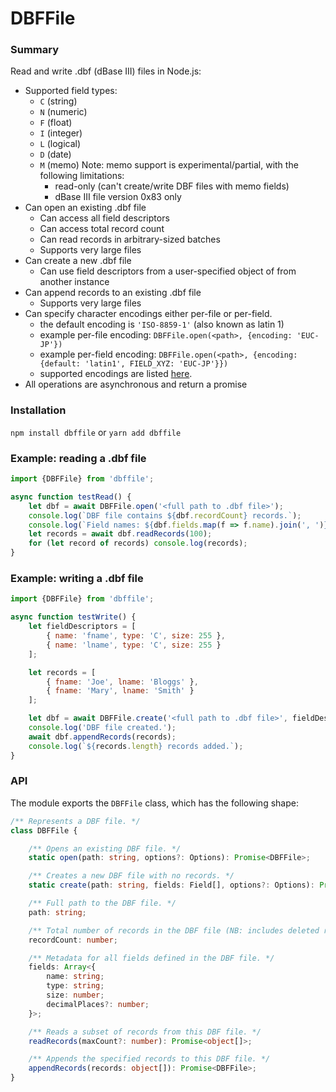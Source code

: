 # DBFFile

### Summary

Read and write .dbf (dBase III) files in Node.js:

- Supported field types:
  - `C` (string)
  - `N` (numeric)
  - `F` (float)
  - `I` (integer)
  - `L` (logical)
  - `D` (date)
  - `M` (memo) Note: memo support is experimental/partial, with the following limitations:
    - read-only (can't create/write DBF files with memo fields)
    - dBase III file version 0x83 only
- Can open an existing .dbf file
  - Can access all field descriptors
  - Can access total record count
  - Can read records in arbitrary-sized batches
  - Supports very large files
- Can create a new .dbf file
  - Can use field descriptors from a user-specified object of from another instance
- Can append records to an existing .dbf file
  - Supports very large files
- Can specify character encodings either per-file or per-field.
  - the default encoding is `'ISO-8859-1'` (also known as latin 1)
  - example per-file encoding: `DBFFile.open(<path>, {encoding: 'EUC-JP'})`
  - example per-field encoding: `DBFFile.open(<path>, {encoding: {default: 'latin1', FIELD_XYZ: 'EUC-JP'}})`
  - supported encodings are listed [here](https://github.com/ashtuchkin/iconv-lite/wiki/Supported-Encodings).
- All operations are asynchronous and return a promise

### Installation

`npm install dbffile` or `yarn add dbffile`

### Example: reading a .dbf file

```javascript
import {DBFFile} from 'dbffile';

async function testRead() {
    let dbf = await DBFFile.open('<full path to .dbf file>');
    console.log(`DBF file contains ${dbf.recordCount} records.`);
    console.log(`Field names: ${dbf.fields.map(f => f.name).join(', ')}`);
    let records = await dbf.readRecords(100);
    for (let record of records) console.log(records);
}
```

### Example: writing a .dbf file

```javascript
import {DBFFile} from 'dbffile';

async function testWrite() {
    let fieldDescriptors = [
        { name: 'fname', type: 'C', size: 255 },
        { name: 'lname', type: 'C', size: 255 }
    ];

    let records = [
        { fname: 'Joe', lname: 'Bloggs' },
        { fname: 'Mary', lname: 'Smith' }
    ];

    let dbf = await DBFFile.create('<full path to .dbf file>', fieldDescriptors);
    console.log('DBF file created.');
    await dbf.appendRecords(records);
    console.log(`${records.length} records added.`);
}
```

### API

The module exports the `DBFFile` class, which has the following shape:

```typescript
/** Represents a DBF file. */
class DBFFile {

    /** Opens an existing DBF file. */
    static open(path: string, options?: Options): Promise<DBFFile>;

    /** Creates a new DBF file with no records. */
    static create(path: string, fields: Field[], options?: Options): Promise<DBFFile>;

    /** Full path to the DBF file. */
    path: string;

    /** Total number of records in the DBF file (NB: includes deleted records). */
    recordCount: number;

    /** Metadata for all fields defined in the DBF file. */
    fields: Array<{
        name: string;
        type: string;
        size: number;
        decimalPlaces?: number;
    }>;

    /** Reads a subset of records from this DBF file. */
    readRecords(maxCount?: number): Promise<object[]>;

    /** Appends the specified records to this DBF file. */
    appendRecords(records: object[]): Promise<DBFFile>;
}
```
